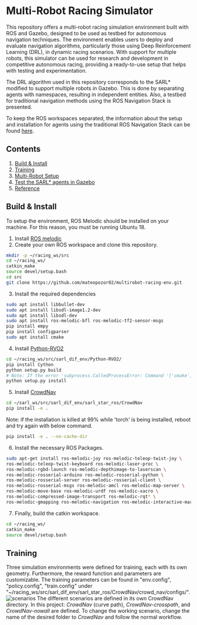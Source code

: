# Multi-Robot Racing Simulator
This repository offers a multi-robot racing simulation environment built with ROS and Gazebo, designed to be used as testbed for autonomous navigation techniques. 
The environment enables users to deploy and evaluate navigation algorithms, particularly those using Deep Reinforcement Learning (DRL), in dynamic racing scenarios. 
With support for multiple robots, this simulator can be used for research and development in competitive autonomous racing, providing a ready-to-use setup that helps 
with testing and experimentation.


The DRL algorithm used in this repository corresponds to the SARL* modified to support multiple robots in Gazebo. This is done by separating agents with 
namespaces, resulting in independent entities. Also, a testbed for traditional navigation methods using the ROS Navigation Stack is presented.

To keep the ROS workspaces separated, the information about the setup and installation for agents using the traditional ROS Navigation Stack can be found
[here](https://github.com/mateopozor02/traditional-multirobot-env.git). 

## Contents   
1. [Build & Install](#build--install)   
2. [Training](#training)
3. [Multi-Robot Setup](#multi-robot-setup)
5. [Test the SARL* agents in Gazebo](#test-the-sarl-agents-in-gazebo) 
7. [Reference](#reference)

## Build & Install 
To setup the environment, ROS Melodic should be installed on your machine. For this reason, you must be running Ubuntu 18. 
1. Install [ROS melodic](http://wiki.ros.org/melodic/Installation/Ubuntu)
2. Create your own ROS workspace and clone this repository.
```bash
mkdir -p ~/racing_ws/src
cd ~/racing_ws/
catkin_make
source devel/setup.bash
cd src
git clone https://github.com/mateopozor02/multirobot-racing-env.git
```
3. Install the required dependencies
```bash
sudo apt install libbullet-dev
sudo apt install libsdl-image1.2-dev
sudo apt install libsdl-dev
sudo apt install ros-melodic-bfl ros-melodic-tf2-sensor-msgs
pip install empy
pip install configparser
sudo apt install cmake
```
4. Install [Python-RVO2](https://github.com/sybrenstuvel/Python-RVO2)
```bash
cd ~/racing_ws/src/sarl_dif_env/Python-RVO2/
pip install Cython
python setup.py build
# Note: If the error 'subprocess.CalledProcessError: Command '['cmake', '--build', '.']' returned non-zero exit status 2' is generated, then delete the folder 'build' run 'python setup.py build' the second time
python setup.py install
```
5. Install [CrowdNav](https://github.com/vita-epfl/CrowdNav)
```bash
cd ~/sarl_ws/src/sarl_dif_env/sarl_star_ros/CrowdNav
pip install -e .
```
Note: if the installation is killed at 99% while 'torch' is being installed, reboot and try again with below command.
```bash
pip install -e . --no-cache-dir
```
6. Install the necessary ROS Packages.
```bash
sudo apt-get install ros-melodic-joy ros-melodic-teleop-twist-joy \
ros-melodic-teleop-twist-keyboard ros-melodic-laser-proc \
ros-melodic-rgbd-launch ros-melodic-depthimage-to-laserscan \
ros-melodic-rosserial-arduino ros-melodic-rosserial-python \
ros-melodic-rosserial-server ros-melodic-rosserial-client \
ros-melodic-rosserial-msgs ros-melodic-amcl ros-melodic-map-server \
ros-melodic-move-base ros-melodic-urdf ros-melodic-xacro \
ros-melodic-compressed-image-transport ros-melodic-rqt* \
ros-melodic-gmapping ros-melodic-navigation ros-melodic-interactive-markers
```
7. Finally, build the catkin workspace.
```bash
cd ~/racing_ws/
catkin_make
source devel/setup.bash
```

## Training
Three simulation environments were defined for training, each with its own geometry. Furthermore, the reward function and parameters are customizable.
The training parameters can be found in "env.config", "policy.config", "train.config" under "~/racing_ws/src/sarl_dif_env/sarl_star_ros/CrowdNav/crowd_nav/configs/".
![scenarios](https://github.com/user-attachments/assets/c072c91c-dc8c-41ad-a615-c548a5748789)
The different scenarios are defined in its own CrowdNav directory. In this project: *CrowdNav* (curve path), *CrowdNav-crosspath*, and *CrowdNav-nowall* are defined. To 
change the working scenario, change the name of the desired folder to *CrowdNav* and follow the normal workflow. 


